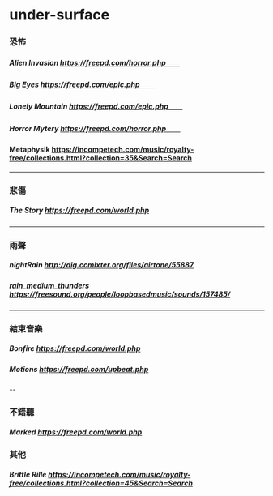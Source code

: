 # under-surface


### 恐怖
##### Alien Invasion        https://freepd.com/horror.php　　
##### Big Eyes              https://freepd.com/epic.php　　
##### Lonely Mountain       https://freepd.com/epic.php　　
##### Horror Mytery         https://freepd.com/horror.php　　
####  Metaphysik            https://incompetech.com/music/royalty-free/collections.html?collection=35&Search=Search
-----
### 悲傷
##### The Story             https://freepd.com/world.php
-----
### 雨聲
##### nightRain             http://dig.ccmixter.org/files/airtone/55887
##### rain_medium_thunders  https://freesound.org/people/loopbasedmusic/sounds/157485/
----
### 結束音樂
##### Bonfire               https://freepd.com/world.php
##### Motions               https://freepd.com/upbeat.php
--
### 不錯聽
##### Marked                https://freepd.com/world.php

### 其他
##### Brittle Rille         https://incompetech.com/music/royalty-free/collections.html?collection=45&Search=Search
